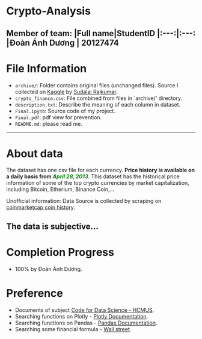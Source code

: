 # Crypto-Analysis
Member of team:
|Full name|StudentID
|:---:|:---:
|Đoàn Ánh Dương | 20127474
---
# File Information
 - `archive/`: Folder contains original files (unchanged files). Source I collected on [Kaggle](https://www.kaggle.com/datasets/sudalairajkumar/cryptocurrencypricehistory) by [Sudalai Rajkumar](https://www.kaggle.com/sudalairajkumar).
 - `crypto_finance.csv`: File combined from files in `archive/' directory.
 - `description.txt`: Describe the meaning of each column in dataset.
 - `Final.ipynb`: Source code of my project.
 - `Final.pdf`: pdf view for prevention.
 - `README.md`: please read me.
---
# About data
 The dataset has one csv file for each currency. **Price history is available on a daily basis from <font color = 'green'>*April 28, 2013*</font>**. This dataset has the historical price information of some of the top crypto currencies by market capitalization, including Bitcoin, Etherium, Binance Coin,...

 Unofficial information: Data Source is collected by scraping on [coinmarketcap coin history](https://coinmarketcap.com/).

 The data is subjective...
---
# Completion Progress
 - 100% by Đoàn Ánh Dương.
 # Preference
 - Documents of subject [Code for Data Science - HCMUS](https://drive.google.com/drive/u/0/folders/1WBgeLNoWVuWRaGrp2i6Z4tAEn8IpFqpq).
 - Searching functions on Plotly - [Plotly Documentation](https://plotly.com/python/).
 - Searching functions on Pandas - [Pandas Documentation](https://pandas.pydata.org/docs/reference/frame.html).
 - Searching some financial formula - [Wall street](https://www.wallstreetmojo.com/volatility-formula/).
